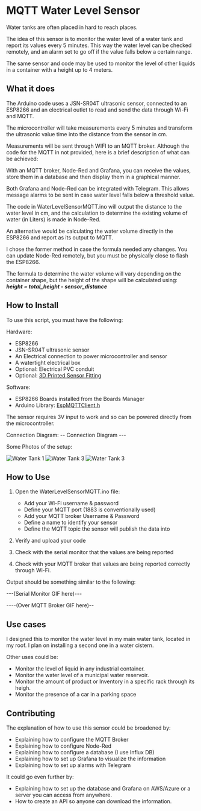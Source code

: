# MQTT Water Level Sensor

Water tanks are often placed in hard to reach places.

The idea of this sensor is to monitor the water level of a water tank and report its values every 5 minutes. This way the water level can be checked remotely, and an alarm set to go off if the value falls below a certain range.

The same sensor and code may be used to monitor the level of other liquids in a container with a height up to 4 meters.

## What it does

The Arduino code uses a JSN-SR04T ultrasonic sensor, connected to an ESP8266 and an electrical outlet to read and send the data through Wi-Fi and MQTT.

The microcontroller will take measurements every 5 minutes and transform the ultrasonic value time into the distance from the sensor in cm.  

Measurements will be sent through WIFI to an MQTT broker. Although the code for the MQTT in not provided, here is a brief description of what can be achieved:

With an MQTT broker, Node-Red and Grafana, you can receive the values, store them in a database and then display them in a graphical manner.

Both Grafana and Node-Red can be integrated with Telegram. This allows message alarms to be sent in case water level falls below a threshold value.

The code in WaterLevelSensorMQTT.ino will output the distance to the water level in cm, and the calculation to determine the existing volume of water (in Liters) is made in Node-Red.

An alternative would be calculating the water volume directly in the ESP8266 and report as its output to MQTT.

I chose the former method in case the formula needed any changes. You can update Node-Red remotely, but you must be physically close to flash the ESP8266.

The formula to determine the water volume will vary depending on the container shape, but the height of the shape will be calculated using:  
***height = total_height - sensor_distance***

## How to Install

To use this script, you must have the following:

Hardware:

- ESP8266
- JSN-SR04T ultrasonic sensor
- An Electrical connection to power microcontroller and sensor
- A watertight electrical box
- Optional: Electrical PVC conduit
- Optional: [3D Printed Sensor Fitting](https://www.prusaprinters.org/prints/67422-jsn-sr04t-water-level-sensor-case)

Software:

- ESP8266 Boards installed from the Boards Manager
- Arduino Library: [EspMQTTClient.h](https://www.arduino.cc/reference/en/libraries/espmqttclient/)

The sensor requires 3V input to work and so can be powered directly from the microcontroller.

Connection Diagram:
-- Connection Diagram ---

Some Photos of the setup:

![Water Tank 1](https://bite-size.mx/WaterTank1.png)
![Water Tank 3](https://bite-size.mx/WaterTank2.png)
![Water Tank 3](https://bite-size.mx/WaterTank3.png)

## How to Use

1. Open the WaterLevelSensorMQTT.ino file:
    - Add your Wi-Fi username & password
    - Define your MQTT port (1883 is conventionally used)
    - Add your MQTT broker Username & Password
    - Define a name to identify your sensor
    - Define the MQTT topic the sensor will publish the data into

2. Verify and upload your code

3. Check with the serial monitor that the values are being reported

4. Check with your MQTT broker that values are being reported correctly through Wi-Fi.

Output should be something similar to the following:

---(Serial Monitor GIF here)---

----(Over MQTT Broker GIF here)--

## Use cases

I designed this to monitor the water level in my main water tank, located in my roof. I plan on installing a second one in a water cistern.

Other uses could be:

- Monitor the level of liquid in any industrial container.
- Monitor the water level of a municipal water reservoir.
- Monitor the amount of product or Inventory in a specific rack through its heigh.
- Monitor the presence of a car in a parking space

## Contributing

The explanation of how to use this sensor could be broadened by:  

- Explaining how to configure the MQTT Broker
- Explaining how to configure Node-Red
- Explaining how to configure a database (I use Influx DB)
- Explaining how to set up Grafana to visualize the information
- Explaining how to set up alarms with Telegram

It could go even further by:

- Explaining how to set up the database and Grafana on AWS/Azure or a server you can access from anywhere.
- How to create an API so anyone can download the information.
